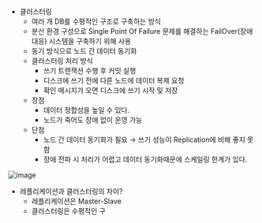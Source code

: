 - 클러스터링
    - 여러 개 DB를 수평적인 구조로 구축하는 방식
    - 분산 환경 구성으로 Single Point Of Failure 문제를 해결하는 FailOver(장애 대응) 시스템을 구축하기 위해 사용
    - 동기 방식으로 노드 간 데이터 동기화
    - 클러스터링 처리 방식
        - 쓰기 트랜잭션 수행 후 커밋 실행
        - 디스크에 쓰기 전에 다른 노드에 데이터 복제 요청
        - 확인 메시지가 오면 디스크에 쓰기 시작 및 저장
    - 장점
        - 데이터 정합성을 높일 수 있다.
        - 노드가 죽어도 장애 없이 운영 가능
    - 단점
        - 노드 간 데이터 동기화가 필요 → 쓰기 성능이 Replication에 비해 좋지 못함
        - 장애 전파 시 처리가 어렵고 데이터 동기화때문에 스케일링 한계가 있다.

![image](https://user-images.githubusercontent.com/58693617/156773528-ac52ea91-b20f-4494-8ed7-5df8c76ee982.png)

- 레플리케이션과 클러스터링의 차이?
    - 레플리케이션은 Master-Slave
    - 클러스터링은 수평적인 구
